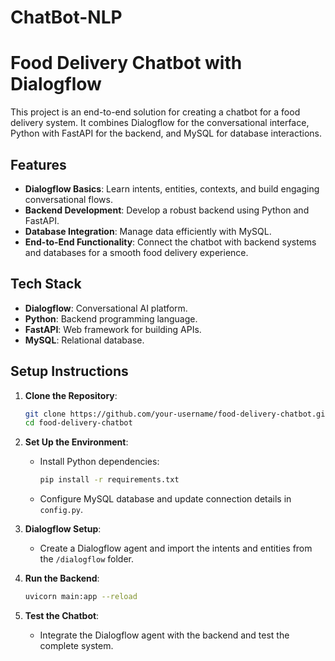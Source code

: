 # ChatBot-NLP
# Food Delivery Chatbot with Dialogflow

This project is an end-to-end solution for creating a chatbot for a food delivery system. It combines Dialogflow for the conversational interface, Python with FastAPI for the backend, and MySQL for database interactions.

## Features
- **Dialogflow Basics**: Learn intents, entities, contexts, and build engaging conversational flows.
- **Backend Development**: Develop a robust backend using Python and FastAPI.
- **Database Integration**: Manage data efficiently with MySQL.
- **End-to-End Functionality**: Connect the chatbot with backend systems and databases for a smooth food delivery experience.

## Tech Stack
- **Dialogflow**: Conversational AI platform.
- **Python**: Backend programming language.
- **FastAPI**: Web framework for building APIs.
- **MySQL**: Relational database.

## Setup Instructions
1. **Clone the Repository**:
   ```bash
   git clone https://github.com/your-username/food-delivery-chatbot.git
   cd food-delivery-chatbot
   ```

2. **Set Up the Environment**:
   - Install Python dependencies:
     ```bash
     pip install -r requirements.txt
     ```
   - Configure MySQL database and update connection details in `config.py`.

3. **Dialogflow Setup**:
   - Create a Dialogflow agent and import the intents and entities from the `/dialogflow` folder.

4. **Run the Backend**:
   ```bash
   uvicorn main:app --reload
   ```

5. **Test the Chatbot**:
   - Integrate the Dialogflow agent with the backend and test the complete system.
